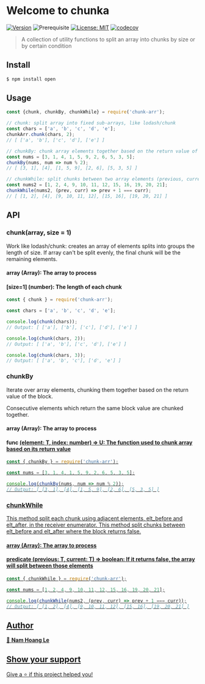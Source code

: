 # Welcome to chunka
[![Version](https://img.shields.io/npm/v/chunk-arr.svg)](https://www.npmjs.com/package/chunk-arr)
![Prerequisite](https://img.shields.io/badge/node-%3E%3D10-blue.svg)
[![License: MIT](https://img.shields.io/badge/License-MIT-yellow.svg)](#)
[![codecov](https://codecov.io/gh/nam288/chunk-arr/branch/main/graph/badge.svg?token=fbqIQ8uk7t)](https://codecov.io/gh/nam288/chunk-arr)

> A collection of utility functions to split an array into chunks by size or by certain condition

## Install

```sh
$ npm install open
```

## Usage


```js
const {chunk, chunkBy, chunkWhile} = require('chunk-arr');

// chunk: split array into fixed sub-arrays, like lodash/chunk
const chars = ['a', 'b', 'c', 'd', 'e'];
chunkArr.chunk(chars, 2);
// [ ['a', 'b'], ['c', 'd'], ['e'] ]

// chunkBy: chunk array elements together based on the return value of the a function
const nums = [3, 1, 4, 1, 5, 9, 2, 6, 5, 3, 5];
chunkBy(nums, num => num % 2);
// [ [3, 1], [4], [1, 5, 9], [2, 6], [5, 3, 5] ]

// chunkWhile: split chunks between two array elements (previous, current) when the passing function return false
const nums2 = [1, 2, 4, 9, 10, 11, 12, 15, 16, 19, 20, 21];
chunkWhile(nums2, (prev, curr) => prev + 1 === curr);
// [ [1, 2], [4], [9, 10, 11, 12], [15, 16], [19, 20, 21] ]
```

## API

### chunk(array, size = 1)

Work like lodash/chunk: creates an array of elements splits into groups the length of size. If array can't be split evenly, the final chunk will be the remaining elements.

#### array (Array): The array to process
#### [size=1] (number): The length of each chunk

```js
const { chunk } = require('chunk-arr');

const chars = ['a', 'b', 'c', 'd', 'e'];

console.log(chunk(chars));
// Output: [ ['a'], ['b'], ['c'], ['d'], ['e'] ]

console.log(chunk(chars, 2));
// Output: [ ['a', 'b'], ['c', 'd'], ['e'] ]

console.log(chunk(chars, 3));
// Output: [ ['a', 'b', 'c'], ['d', 'e'] ]
```

### chunkBy

Iterate over array elements, chunking them together based on the return value of the block.

Consecutive elements which return the same block value are chunked together.

#### array (Array<T>): The array to process
#### func <U>(element: T, index: number) => U: The function used to chunk array based on its return value

```js
const { chunkBy } = require('chunk-arr');

const nums = [3, 1, 4, 1, 5, 9, 2, 6, 5, 3, 5];

console.log(chunkBy(nums, num => num % 2));
// Output: [ [3, 1], [4], [1, 5, 9], [2, 6], [5, 3, 5] ]
```

### chunkWhile

This method split each chunk using adjacent elements, elt_before and elt_after, in the receiver enumerator. This method split chunks between elt_before and elt_after where the block returns false.

#### array (Array<T>): The array to process
#### predicate (previous: T, current: T) => boolean: If it returns false, the array will split between those elements

```js
const { chunkWhile } = require('chunk-arr');

const nums = [1, 2, 4, 9, 10, 11, 12, 15, 16, 19, 20, 21];

console.log(chunkWhile(nums2, (prev, curr) => prev + 1 === curr));
// Output: [ [1, 2], [4], [9, 10, 11, 12], [15, 16], [19, 20, 21] ]
```

## Author

👤 **Nam Hoang Le**

## Show your support

Give a ⭐️ if this project helped you!
